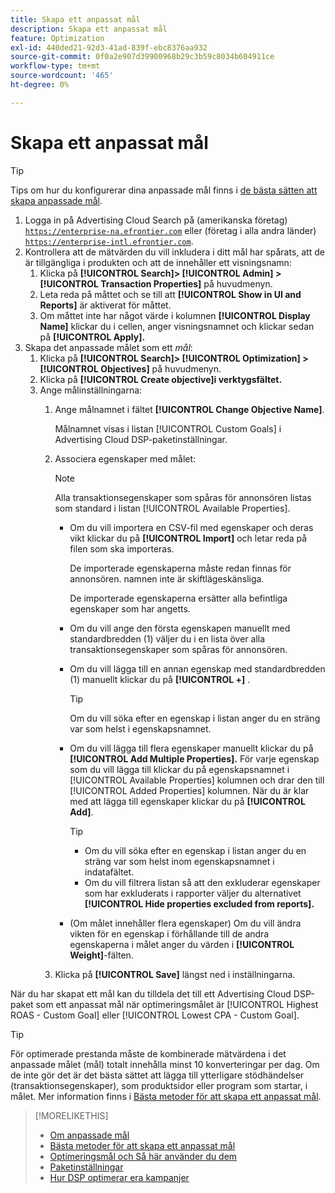 ```yaml
---
title: Skapa ett anpassat mål
description: Skapa ett anpassat mål
feature: Optimization
exl-id: 440ded21-92d3-41ad-839f-ebc8376aa932
source-git-commit: 0f0a2e907d39900968b29c3b59c8034b604911ce
workflow-type: tm+mt
source-wordcount: '465'
ht-degree: 0%

---
```


# Skapa ett anpassat mål

>[!TIP]
>
>Tips om hur du konfigurerar dina anpassade mål finns i [de bästa sätten att skapa anpassade mål](custom-goal-best-practices.md).

1. Logga in på Advertising Cloud Search på (amerikanska företag) [`https://enterprise-na.efrontier.com`](https://enterprise-na.efrontier.com) eller (företag i alla andra länder) [`https://enterprise-intl.efrontier.com`](https://enterprise-intl.efrontier.com).
1. Kontrollera att de mätvärden du vill inkludera i ditt mål har spårats, att de är tillgängliga i produkten och att de innehåller ett visningsnamn:
   1. Klicka på **[!UICONTROL Search]> [!UICONTROL Admin] >[!UICONTROL Transaction Properties]** på huvudmenyn.
   1. Leta reda på måttet och se till att **[!UICONTROL Show in UI and Reports]** är aktiverat för måttet.
   1. Om måttet inte har något värde i kolumnen **[!UICONTROL Display Name]** klickar du i cellen, anger visningsnamnet och klickar sedan på **[!UICONTROL Apply].**
1. Skapa det anpassade målet som ett *mål*:
   1. Klicka på **[!UICONTROL Search]> [!UICONTROL Optimization] >[!UICONTROL Objectives]** på huvudmenyn.
   1. Klicka på **[!UICONTROL Create objective]i verktygsfältet.**
   1. Ange målinställningarna:
      1. Ange målnamnet i fältet **[!UICONTROL Change Objective Name]**.

         Målnamnet visas i listan [!UICONTROL Custom Goals] i Advertising Cloud DSP-paketinställningar.

      1. Associera egenskaper med målet:

         >[!NOTE]
         >
         > Alla transaktionsegenskaper som spåras för annonsören listas som standard i listan [!UICONTROL Available Properties].

         * Om du vill importera en CSV-fil med egenskaper och deras vikt klickar du på **[!UICONTROL Import]** och letar reda på filen som ska importeras.

            De importerade egenskaperna måste redan finnas för annonsören. namnen inte är skiftlägeskänsliga.

            De importerade egenskaperna ersätter alla befintliga egenskaper som har angetts.

         * Om du vill ange den första egenskapen manuellt med standardbredden (1) väljer du i en lista över alla transaktionsegenskaper som spåras för annonsören.

         * Om du vill lägga till en annan egenskap med standardbredden (1) manuellt klickar du på **[!UICONTROL +]** .

            >[!TIP]
            >
            > Om du vill söka efter en egenskap i listan anger du en sträng var som helst i egenskapsnamnet.

         * Om du vill lägga till flera egenskaper manuellt klickar du på **[!UICONTROL Add Multiple Properties].** För varje egenskap som du vill lägga till klickar du på egenskapsnamnet i  [!UICONTROL Available Properties] kolumnen och drar den till  [!UICONTROL Added Properties] kolumnen. När du är klar med att lägga till egenskaper klickar du på **[!UICONTROL Add]**.

            >[!TIP]
            >
            >* Om du vill söka efter en egenskap i listan anger du en sträng var som helst inom egenskapsnamnet i indatafältet.
            >* Om du vill filtrera listan så att den exkluderar egenskaper som har exkluderats i rapporter väljer du alternativet **[!UICONTROL Hide properties excluded from reports].**


         * (Om målet innehåller flera egenskaper) Om du vill ändra vikten för en egenskap i förhållande till de andra egenskaperna i målet anger du värden i **[!UICONTROL Weight]**-fälten.
      1. Klicka på **[!UICONTROL Save]** längst ned i inställningarna.


När du har skapat ett mål kan du tilldela det till ett Advertising Cloud DSP-paket som ett anpassat mål när optimeringsmålet är [!UICONTROL Highest ROAS - Custom Goal] eller [!UICONTROL Lowest CPA - Custom Goal].

>[!TIP]
>
>För optimerade <!-- optimum? Or optimization won't happen at all w/out it? -->prestanda måste de kombinerade mätvärdena i det anpassade målet (mål) totalt innehålla minst 10 konverteringar per dag. Om de inte gör det är det bästa sättet att lägga till ytterligare stödhändelser (transaktionsegenskaper), som produktsidor eller program som startar, i målet. Mer information finns i [Bästa metoder för att skapa ett anpassat mål](custom-goal-best-practices.md).

>[!MORELIKETHIS]
>
>* [Om anpassade mål](custom-goal-about.md)
>* [Bästa metoder för att skapa ett anpassat mål](custom-goal-best-practices.md)
>* [Optimeringsmål och Så här använder du dem](optimization-goals.md)
>* [Paketinställningar](/help/dsp/campaign-management/packages/package-settings.md)
> * [Hur DSP optimerar era kampanjer](optimization-how-dsp-optimizes-campaigns.md)

